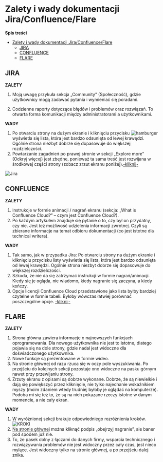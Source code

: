 ﻿# Zalety i wady dokumentacji Jira/Confluence/Flare
**Spis treści**
<!-- MarkdownTOC -->

- [Zalety i wady dokumentacji Jira/Confluence/Flare](#zalety-i-wady-dokumentacji-jiraconfluenceflare)
  - [JIRA](#jira)
  - [CONFLUENCE](#confluence)
  - [FLARE](#flare)
  



## JIRA 
**ZALETY**

1. Moją uwagę przykuła sekcja „Community” (Społeczność), gdzie użytkownicy mogą zadawać pytania i wymieniać się poradami.

2. Codzienne raporty dotyczące błędów i problemów oraz rozwiązań. To otwarta forma komunikacji między administratorami a użytkownikami.

**WADY**

1. Po otwarciu strony na dużym ekranie i kliknięciu przycisku ![hamburger](hamburger.PNG) wyświetla się lista, która jest bardzo odsunięta od lewej krawędzi. Ogólnie strona niezbyt dobrze się dopasowuje do większej rozdzielczości.
2. Powtarzanie zagadnień po prawej stronie w sekcji „Explore more” (Odkryj więcej) jest zbędne, ponieważ ta sama treść jest rozwijana w środkowej części strony (zobacz zrzut ekranu poniżej).[-kliknij-](https://support.atlassian.com/jira-software-cloud/docs/learn-how-jira-products-work/)
   
![Jira](jira-learnhow.png)

## CONFLUENCE
**ZALETY**

1. Instrukcje w formie animacji / nagrań ekranu (sekcja: „What is Confluence Cloud?” – czym jest Confluence Cloud?).
2. Po każdym artykułem znajduje się pytanie o to, czy był on przydatny, czy nie. Jest też możliwość udzielenia informacji zwrotnej. Czyli są zbierane informacje na temat odbioru dokumentacji (co jest istotne dla technical writera).


**WADY**

1. Tak samo, jak w przypadku Jira: Po otwarciu strony na dużym ekranie i kliknięciu przycisku listy wyświetla się lista, która jest bardzo odsunięta od lewej krawędzi. Ogólnie strona niezbyt dobrze się dopasowuje do większej rozdzielczości. 
2. Szkoda, że nie da się zatrzymać instrukcji w formie nagrań/animacji. Kiedy się je ogląda, nie wiadomo, kiedy nagranie się zaczyna, a kiedy kończy. 
3. Opcje licencji Confluence Cloud przedstawione jako lista byłby bardziej czytelne w formie tabeli. Byłoby wówczas łatwiej porównać poszczególne opcje. [-kliknij-](https://support.atlassian.com/confluence-cloud/docs/learn-about-confluence-cloud-plans/)

## FLARE
**ZALETY**

1. Strona główna zawiera informacje o najnowszych funkcjach oprogramowania. Dla nowego użytkownika nie jest to istotne, dlatego pojawia się na dole strony, gdzie nadal jest widoczne dla doświadczonego użytkownika.
2. Nowe funkcje są prezentowane w formie wideo.
3. Na stronie głównej od razu rzuca się w oczy pole wyszukiwania. Po przejściu do kolejnych sekcji pozostaje ono widoczne na pasku górnym nawet przy przewijaniu strony.
4. Zrzuty ekranu z opisami są dobrze wykonane. Dobrze, że są niewielkie i dają się powiększyć przez kliknięcie, nie tylko najechanie wskaźnikiem myszy (moim zdaniem wtedy trudniej byłoby je oglądać na komputerze). Podoba mi się też to, że są na nich pokazane rzeczy istotne w danym momencie, a nie cały ekran.

**WADY**
1. W wyróżnionej sekcji brakuje odpowiedniego rozróżnienia kroków.
   ![KROKI](flare.png)
2. [Na stronie głównej](https://help.madcapsoftware.com/flare2021r3/Content/Flare/Introduction/Home.htm) można kliknąć podpis „obejrzyj nagranie”, ale baner pod spodem już nie.
3. To, że pasek dolny z łączami do danych firmy, wsparcia technicznego i rozwiązywania problemów nie jest widoczny przez cały czas, jest nieco mylące. Jest widoczny tylko na stronie głównej, a po przejściu dalej znika.
   